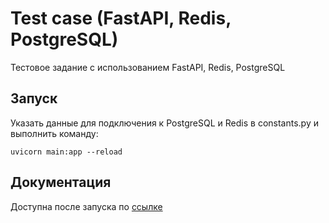 Test case (FastAPI, Redis, PostgreSQL)
===============

Тестовое задание с использованием FastAPI, Redis, PostgreSQL

Запуск
------------
Указать данные для подключения к PostgreSQL и Redis в constants.py и выполнить команду:

`uvicorn main:app --reload`

Документация
---------
Доступна после запуска по [ссылке](http://127.0.0.1:8000/docs)